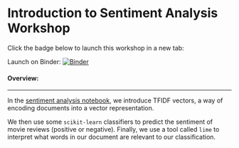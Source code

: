 # Introduction to Sentiment Analysis Workshop

Click the badge below to launch this workshop in a new tab:

Launch on Binder: [![Binder](https://mybinder.org/badge_logo.svg)](https://mybinder.org/v2/gh/ricedatasci/sentiment-analysis-f18/master?filepath=sentiment-analysis.ipynb)

#### Overview:

---

In the [sentiment analysis notebook](./sentiment-analysis.ipynb), we introduce
TFIDF vectors, a way of encoding documents into a vector representation.  

We then use some `scikit-learn` classifiers to predict the sentiment of movie
reviews (positive or negative).  Finally, we use a tool called `lime` to
interpret what words in our document are relevant to our classification.  
